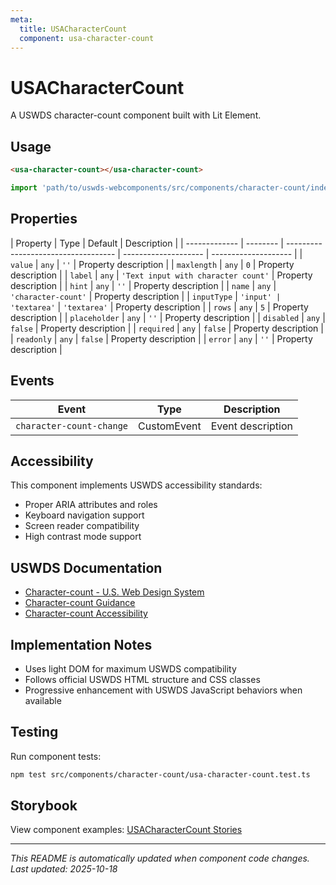 ```yaml
---
meta:
  title: USACharacterCount
  component: usa-character-count
---
```


# USACharacterCount

A USWDS character-count component built with Lit Element.

## Usage

```html
<usa-character-count></usa-character-count>
```

```javascript
import 'path/to/uswds-webcomponents/src/components/character-count/index.js';
```

## Properties

| Property      | Type     | Default                             | Description          |
| ------------- | -------- | ----------------------------------- | -------------------- | -------------------- |
| `value`       | `any`    | `''`                                | Property description |
| `maxlength`   | `any`    | `0`                                 | Property description |
| `label`       | `any`    | `'Text input with character count'` | Property description |
| `hint`        | `any`    | `''`                                | Property description |
| `name`        | `any`    | `'character-count'`                 | Property description |
| `inputType`   | `'input' | 'textarea'`                         | `'textarea'`         | Property description |
| `rows`        | `any`    | `5`                                 | Property description |
| `placeholder` | `any`    | `''`                                | Property description |
| `disabled`    | `any`    | `false`                             | Property description |
| `required`    | `any`    | `false`                             | Property description |
| `readonly`    | `any`    | `false`                             | Property description |
| `error`       | `any`    | `''`                                | Property description |

## Events

| Event                    | Type        | Description       |
| ------------------------ | ----------- | ----------------- |
| `character-count-change` | CustomEvent | Event description |

## Accessibility

This component implements USWDS accessibility standards:

- Proper ARIA attributes and roles
- Keyboard navigation support
- Screen reader compatibility
- High contrast mode support

## USWDS Documentation

- [Character-count - U.S. Web Design System](https://designsystem.digital.gov/components/character-count/)
- [Character-count Guidance](https://designsystem.digital.gov/components/character-count/#guidance)
- [Character-count Accessibility](https://designsystem.digital.gov/components/character-count/#accessibility)

## Implementation Notes

- Uses light DOM for maximum USWDS compatibility
- Follows official USWDS HTML structure and CSS classes
- Progressive enhancement with USWDS JavaScript behaviors when available

## Testing

Run component tests:

```bash
npm test src/components/character-count/usa-character-count.test.ts
```

## Storybook

View component examples: [USACharacterCount Stories](http://localhost:6006/?path=/story/components-character-count)

---

_This README is automatically updated when component code changes._
_Last updated: 2025-10-18_
